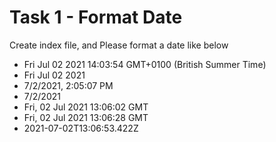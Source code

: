# Task 1 - Format Date
Create index file, and Please format a date like below
- Fri Jul 02 2021 14:03:54 GMT+0100 (British Summer Time)
- Fri Jul 02 2021
- 7/2/2021, 2:05:07 PM
- 7/2/2021
- Fri, 02 Jul 2021 13:06:02 GMT
- Fri, 02 Jul 2021 13:06:28 GMT
- 2021-07-02T13:06:53.422Z